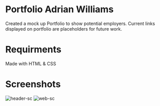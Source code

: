 # Portfolio Adrian Williams
Created a mock up Portfolio to show potential employers. Current links displayed on portfolio are placeholders for future work. 

# Requirments 
Made with HTML & CSS

# Screenshots 

![header-sc](/proprofile/Screen%20Shot%202022-09-10%20at%208.34.38%20PM%20(3).png)
![web-sc](/proprofile/Screen%20Shot%202022-09-10%20at%208.36.14%20PM%20(3).png)
